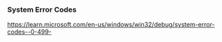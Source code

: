 ### System Error Codes
https://learn.microsoft.com/en-us/windows/win32/debug/system-error-codes--0-499-
